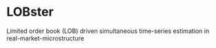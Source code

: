 # LOBster 
Limited order book (LOB) driven simultaneous time-series estimation in real-market-microstructure
